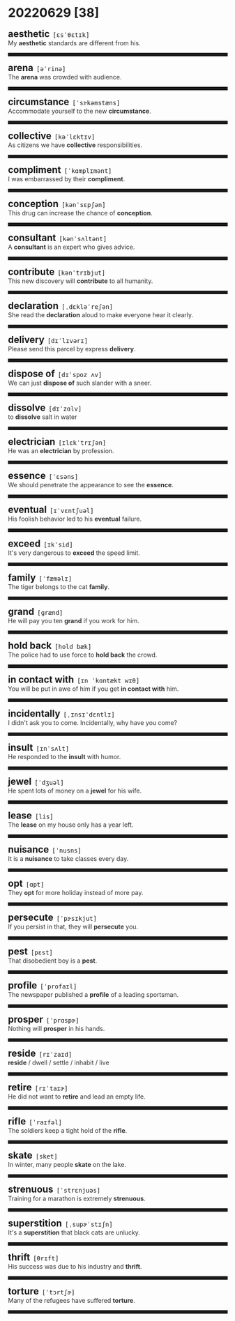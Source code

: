 <style>
/*不显示details的三角符号*/
details > summary::marker {
    display: none;
    content: none;
}
/*去掉外边框*/
details summary{
    outline:none;
    cursor:pointer;/*鼠标放上去之后变成手型*/
}
/*去掉前面默认的小黑三角*/
details summary::-webkit-details-marker{
    display:none; 
}
</style>
# 20220629 [38]  

<div style="display: flex;align-items: baseline;">
    <h2 style="margin-bottom: 0;margin-top: 0">aesthetic</h2>
    <p style="padding:0 .5em; margin: 0;font-family: monospace;">[ɛsˈθɛtɪk]</p>
    <p class="interpretation_13959" style="display:none ;padding:0 .5em; margin: 0; white-space: nowrap;overflow: hidden;text-overflow: ellipsis;">adj. 审美的；美学的</p>
</div>
<details class="details_13959">
    <summary style="color: #303030;">My <strong>aesthetic</strong> standards are different from his.</summary>
    我的审美标准与他的不相同。
</details>
<hr style="padding-bottom: 0.5em;" />


<div style="display: flex;align-items: baseline;">
    <h2 style="margin-bottom: 0;margin-top: 0">arena</h2>
    <p style="padding:0 .5em; margin: 0;font-family: monospace;">[əˈrinə]</p>
    <p class="interpretation_13959" style="display:none ;padding:0 .5em; margin: 0; white-space: nowrap;overflow: hidden;text-overflow: ellipsis;">n. 竞技场；舞台</p>
</div>
<details class="details_13959">
    <summary style="color: #303030;">The <strong>arena</strong> was crowded with audience.</summary>
    竞技场中挤满了观众。
</details>
<hr style="padding-bottom: 0.5em;" />


<div style="display: flex;align-items: baseline;">
    <h2 style="margin-bottom: 0;margin-top: 0">circumstance</h2>
    <p style="padding:0 .5em; margin: 0;font-family: monospace;">[ˈsɝkəmstæns]</p>
    <p class="interpretation_13959" style="display:none ;padding:0 .5em; margin: 0; white-space: nowrap;overflow: hidden;text-overflow: ellipsis;">n. 环境；情况</p>
</div>
<details class="details_13959">
    <summary style="color: #303030;">Accommodate yourself to the new <strong>circumstance</strong>.</summary>
    你应适应新环境。
</details>
<hr style="padding-bottom: 0.5em;" />


<div style="display: flex;align-items: baseline;">
    <h2 style="margin-bottom: 0;margin-top: 0">collective</h2>
    <p style="padding:0 .5em; margin: 0;font-family: monospace;">[kəˈlɛktɪv]</p>
    <p class="interpretation_13959" style="display:none ;padding:0 .5em; margin: 0; white-space: nowrap;overflow: hidden;text-overflow: ellipsis;">adj. 集体的；共同的
n. 集体</p>
</div>
<details class="details_13959">
    <summary style="color: #303030;">As citizens we have <strong>collective</strong> responsibilities.</summary>
    作为市民我们有共同的责任。
</details>
<hr style="padding-bottom: 0.5em;" />


<div style="display: flex;align-items: baseline;">
    <h2 style="margin-bottom: 0;margin-top: 0">compliment</h2>
    <p style="padding:0 .5em; margin: 0;font-family: monospace;">[ˈkɑmplɪmənt]</p>
    <p class="interpretation_13959" style="display:none ;padding:0 .5em; margin: 0; white-space: nowrap;overflow: hidden;text-overflow: ellipsis;">v. 称赞；恭维
n. 称赞；恭维</p>
</div>
<details class="details_13959">
    <summary style="color: #303030;">I was embarrassed by their <strong>compliment</strong>.</summary>
    他们的称赞使我感到尴尬。
</details>
<hr style="padding-bottom: 0.5em;" />


<div style="display: flex;align-items: baseline;">
    <h2 style="margin-bottom: 0;margin-top: 0">conception</h2>
    <p style="padding:0 .5em; margin: 0;font-family: monospace;">[kənˈsɛpʃən]</p>
    <p class="interpretation_13959" style="display:none ;padding:0 .5em; margin: 0; white-space: nowrap;overflow: hidden;text-overflow: ellipsis;">n. 构想；概念；观念；怀孕</p>
</div>
<details class="details_13959">
    <summary style="color: #303030;">This drug can increase the chance of <strong>conception</strong>.</summary>
    这种药物可以提高怀孕的机率。
</details>
<hr style="padding-bottom: 0.5em;" />


<div style="display: flex;align-items: baseline;">
    <h2 style="margin-bottom: 0;margin-top: 0">consultant</h2>
    <p style="padding:0 .5em; margin: 0;font-family: monospace;">[kənˈsʌltənt]</p>
    <p class="interpretation_13959" style="display:none ;padding:0 .5em; margin: 0; white-space: nowrap;overflow: hidden;text-overflow: ellipsis;">n. 顾问</p>
</div>
<details class="details_13959">
    <summary style="color: #303030;">A <strong>consultant</strong> is an expert who gives advice.</summary>
    顾问就是提供建议的专家。
</details>
<hr style="padding-bottom: 0.5em;" />


<div style="display: flex;align-items: baseline;">
    <h2 style="margin-bottom: 0;margin-top: 0">contribute</h2>
    <p style="padding:0 .5em; margin: 0;font-family: monospace;">[kənˈtrɪbjut]</p>
    <p class="interpretation_13959" style="display:none ;padding:0 .5em; margin: 0; white-space: nowrap;overflow: hidden;text-overflow: ellipsis;">v. 捐献；投稿；贡献；促成</p>
</div>
<details class="details_13959">
    <summary style="color: #303030;">This new discovery will <strong>contribute</strong> to all humanity.</summary>
    这个新发现将对全人类作出贡献。
</details>
<hr style="padding-bottom: 0.5em;" />


<div style="display: flex;align-items: baseline;">
    <h2 style="margin-bottom: 0;margin-top: 0">declaration</h2>
    <p style="padding:0 .5em; margin: 0;font-family: monospace;">[ˌdɛkləˈreʃən]</p>
    <p class="interpretation_13959" style="display:none ;padding:0 .5em; margin: 0; white-space: nowrap;overflow: hidden;text-overflow: ellipsis;">n. 宣言；宣告；声明</p>
</div>
<details class="details_13959">
    <summary style="color: #303030;">She read the <strong>declaration</strong> aloud to make everyone hear it clearly.</summary>
    为了使大家都能听得清楚，她将宣言高声读了一遍。
</details>
<hr style="padding-bottom: 0.5em;" />


<div style="display: flex;align-items: baseline;">
    <h2 style="margin-bottom: 0;margin-top: 0">delivery</h2>
    <p style="padding:0 .5em; margin: 0;font-family: monospace;">[dɪˈlɪvərɪ]</p>
    <p class="interpretation_13959" style="display:none ;padding:0 .5em; margin: 0; white-space: nowrap;overflow: hidden;text-overflow: ellipsis;">n. 传送；交付；分娩</p>
</div>
<details class="details_13959">
    <summary style="color: #303030;">Please send this parcel by express <strong>delivery</strong>.</summary>
    请用快递寄送这个包裹。
</details>
<hr style="padding-bottom: 0.5em;" />


<div style="display: flex;align-items: baseline;">
    <h2 style="margin-bottom: 0;margin-top: 0">dispose of</h2>
    <p style="padding:0 .5em; margin: 0;font-family: monospace;">[dɪˈspoz ʌv]</p>
    <p class="interpretation_13959" style="display:none ;padding:0 .5em; margin: 0; white-space: nowrap;overflow: hidden;text-overflow: ellipsis;">phrase. 处理好；处置掉；除掉</p>
</div>
<details class="details_13959">
    <summary style="color: #303030;">We can just <strong>dispose of</strong> such slander with a sneer.</summary>
    对这种诋毁我们只好一笑置之。
</details>
<hr style="padding-bottom: 0.5em;" />


<div style="display: flex;align-items: baseline;">
    <h2 style="margin-bottom: 0;margin-top: 0">dissolve</h2>
    <p style="padding:0 .5em; margin: 0;font-family: monospace;">[dɪˈzɑlv]</p>
    <p class="interpretation_13959" style="display:none ;padding:0 .5em; margin: 0; white-space: nowrap;overflow: hidden;text-overflow: ellipsis;">v. 溶解；解散；散去；失控</p>
</div>
<details class="details_13959">
    <summary style="color: #303030;">to <strong>dissolve</strong> salt in water</summary>
    使盐溶解于水中
</details>
<hr style="padding-bottom: 0.5em;" />


<div style="display: flex;align-items: baseline;">
    <h2 style="margin-bottom: 0;margin-top: 0">electrician</h2>
    <p style="padding:0 .5em; margin: 0;font-family: monospace;">[ɪlɛkˈtrɪʃən]</p>
    <p class="interpretation_13959" style="display:none ;padding:0 .5em; margin: 0; white-space: nowrap;overflow: hidden;text-overflow: ellipsis;">n. 电工；电气技师</p>
</div>
<details class="details_13959">
    <summary style="color: #303030;">He was an <strong>electrician</strong> by profession.</summary>
    他的职业是电工。
</details>
<hr style="padding-bottom: 0.5em;" />


<div style="display: flex;align-items: baseline;">
    <h2 style="margin-bottom: 0;margin-top: 0">essence</h2>
    <p style="padding:0 .5em; margin: 0;font-family: monospace;">[ˈɛsəns]</p>
    <p class="interpretation_13959" style="display:none ;padding:0 .5em; margin: 0; white-space: nowrap;overflow: hidden;text-overflow: ellipsis;">n. 本质；精髓；香精</p>
</div>
<details class="details_13959">
    <summary style="color: #303030;">We should penetrate the appearance to see the <strong>essence</strong>.</summary>
    我们要透过现象看本质。
</details>
<hr style="padding-bottom: 0.5em;" />


<div style="display: flex;align-items: baseline;">
    <h2 style="margin-bottom: 0;margin-top: 0">eventual</h2>
    <p style="padding:0 .5em; margin: 0;font-family: monospace;">[ɪˈvɛntʃuəl]</p>
    <p class="interpretation_13959" style="display:none ;padding:0 .5em; margin: 0; white-space: nowrap;overflow: hidden;text-overflow: ellipsis;">adj. 最后的；最终的</p>
</div>
<details class="details_13959">
    <summary style="color: #303030;">His foolish behavior led to his <strong>eventual</strong> failure.</summary>
    他的愚蠢行为导致了他最后的失败。
</details>
<hr style="padding-bottom: 0.5em;" />


<div style="display: flex;align-items: baseline;">
    <h2 style="margin-bottom: 0;margin-top: 0">exceed</h2>
    <p style="padding:0 .5em; margin: 0;font-family: monospace;">[ɪkˈsid]</p>
    <p class="interpretation_13959" style="display:none ;padding:0 .5em; margin: 0; white-space: nowrap;overflow: hidden;text-overflow: ellipsis;">v. 超过；超出</p>
</div>
<details class="details_13959">
    <summary style="color: #303030;">It's very dangerous to <strong>exceed</strong> the speed limit.</summary>
    超出限速是很危险的。
</details>
<hr style="padding-bottom: 0.5em;" />


<div style="display: flex;align-items: baseline;">
    <h2 style="margin-bottom: 0;margin-top: 0">family</h2>
    <p style="padding:0 .5em; margin: 0;font-family: monospace;">[ˈfæməlɪ]</p>
    <p class="interpretation_13959" style="display:none ;padding:0 .5em; margin: 0; white-space: nowrap;overflow: hidden;text-overflow: ellipsis;">n. 家庭；家族；（动、植物的）科；（语言的）族、系
adj. 家庭的；家族的</p>
</div>
<details class="details_13959">
    <summary style="color: #303030;">The tiger belongs to the cat <strong>family</strong>.</summary>
    老虎属于猫科动物。
</details>
<hr style="padding-bottom: 0.5em;" />


<div style="display: flex;align-items: baseline;">
    <h2 style="margin-bottom: 0;margin-top: 0">grand</h2>
    <p style="padding:0 .5em; margin: 0;font-family: monospace;">[ɡrænd]</p>
    <p class="interpretation_13959" style="display:none ;padding:0 .5em; margin: 0; white-space: nowrap;overflow: hidden;text-overflow: ellipsis;">adj. 壮丽的；堂皇的；痛快的；重大的；总的
n. 一千美元（或英镑）；大钢琴</p>
</div>
<details class="details_13959">
    <summary style="color: #303030;">He will pay you ten <strong>grand</strong> if you work for him.</summary>
    若你为他工作，他将支付你一万英镑。
</details>
<hr style="padding-bottom: 0.5em;" />


<div style="display: flex;align-items: baseline;">
    <h2 style="margin-bottom: 0;margin-top: 0">hold back</h2>
    <p style="padding:0 .5em; margin: 0;font-family: monospace;">[hold bæk]</p>
    <p class="interpretation_13959" style="display:none ;padding:0 .5em; margin: 0; white-space: nowrap;overflow: hidden;text-overflow: ellipsis;">phrase. 阻止；抑制；使退缩；隐瞒</p>
</div>
<details class="details_13959">
    <summary style="color: #303030;">The police had to use force to <strong>hold back</strong> the crowd.</summary>
    警察不得不用武力阻止人群。
</details>
<hr style="padding-bottom: 0.5em;" />


<div style="display: flex;align-items: baseline;">
    <h2 style="margin-bottom: 0;margin-top: 0">in contact with</h2>
    <p style="padding:0 .5em; margin: 0;font-family: monospace;">[ɪn ˈkɑntækt wɪθ]</p>
    <p class="interpretation_13959" style="display:none ;padding:0 .5em; margin: 0; white-space: nowrap;overflow: hidden;text-overflow: ellipsis;">phrase. 和…接触；与…联系</p>
</div>
<details class="details_13959">
    <summary style="color: #303030;">You will be put in awe of him if you get <strong>in contact with</strong> him.</summary>
    你跟他一接触就会对他产生敬畏。
</details>
<hr style="padding-bottom: 0.5em;" />


<div style="display: flex;align-items: baseline;">
    <h2 style="margin-bottom: 0;margin-top: 0">incidentally</h2>
    <p style="padding:0 .5em; margin: 0;font-family: monospace;">[ˌɪnsɪˈdɛntlɪ]</p>
    <p class="interpretation_13959" style="display:none ;padding:0 .5em; margin: 0; white-space: nowrap;overflow: hidden;text-overflow: ellipsis;">adv. 附带地；偶然地；顺便地</p>
</div>
<details class="details_13959">
    <summary style="color: #303030;">I didn't ask you to come. Incidentally, why have you come?</summary>
    我没有叫你来。顺便问一下，你为什么过来？
</details>
<hr style="padding-bottom: 0.5em;" />


<div style="display: flex;align-items: baseline;">
    <h2 style="margin-bottom: 0;margin-top: 0">insult</h2>
    <p style="padding:0 .5em; margin: 0;font-family: monospace;">[ɪnˈsʌlt]</p>
    <p class="interpretation_13959" style="display:none ;padding:0 .5em; margin: 0; white-space: nowrap;overflow: hidden;text-overflow: ellipsis;">v. 侮辱；辱骂
n. 侮辱；辱骂</p>
</div>
<details class="details_13959">
    <summary style="color: #303030;">He responded to the <strong>insult</strong> with humor.</summary>
    他以幽默回应侮辱。
</details>
<hr style="padding-bottom: 0.5em;" />


<div style="display: flex;align-items: baseline;">
    <h2 style="margin-bottom: 0;margin-top: 0">jewel</h2>
    <p style="padding:0 .5em; margin: 0;font-family: monospace;">[ˈdʒuəl]</p>
    <p class="interpretation_13959" style="display:none ;padding:0 .5em; margin: 0; white-space: nowrap;overflow: hidden;text-overflow: ellipsis;">n. 宝石；珠宝</p>
</div>
<details class="details_13959">
    <summary style="color: #303030;">He spent lots of money on a <strong>jewel</strong> for his wife.</summary>
    他花了大笔钱给他的太太买了一颗宝石。
</details>
<hr style="padding-bottom: 0.5em;" />


<div style="display: flex;align-items: baseline;">
    <h2 style="margin-bottom: 0;margin-top: 0">lease</h2>
    <p style="padding:0 .5em; margin: 0;font-family: monospace;">[lis]</p>
    <p class="interpretation_13959" style="display:none ;padding:0 .5em; margin: 0; white-space: nowrap;overflow: hidden;text-overflow: ellipsis;">n. 租契
v. 出租</p>
</div>
<details class="details_13959">
    <summary style="color: #303030;">The <strong>lease</strong> on my house only has a year left.</summary>
    我的房子的租约期限只有1年了。
</details>
<hr style="padding-bottom: 0.5em;" />


<div style="display: flex;align-items: baseline;">
    <h2 style="margin-bottom: 0;margin-top: 0">nuisance</h2>
    <p style="padding:0 .5em; margin: 0;font-family: monospace;">[ˈnusns]</p>
    <p class="interpretation_13959" style="display:none ;padding:0 .5em; margin: 0; white-space: nowrap;overflow: hidden;text-overflow: ellipsis;">n. 讨厌的人；讨厌的事</p>
</div>
<details class="details_13959">
    <summary style="color: #303030;">It is a <strong>nuisance</strong> to take classes every day.</summary>
    每天上课很讨厌。
</details>
<hr style="padding-bottom: 0.5em;" />


<div style="display: flex;align-items: baseline;">
    <h2 style="margin-bottom: 0;margin-top: 0">opt</h2>
    <p style="padding:0 .5em; margin: 0;font-family: monospace;">[ɑpt]</p>
    <p class="interpretation_13959" style="display:none ;padding:0 .5em; margin: 0; white-space: nowrap;overflow: hidden;text-overflow: ellipsis;">v. 选择；决定</p>
</div>
<details class="details_13959">
    <summary style="color: #303030;">They <strong>opt</strong> for more holiday instead of more pay.</summary>
    他们选择了延长假期而不是增加工资。
</details>
<hr style="padding-bottom: 0.5em;" />


<div style="display: flex;align-items: baseline;">
    <h2 style="margin-bottom: 0;margin-top: 0">persecute</h2>
    <p style="padding:0 .5em; margin: 0;font-family: monospace;">[ˈpɝsɪkjut]</p>
    <p class="interpretation_13959" style="display:none ;padding:0 .5em; margin: 0; white-space: nowrap;overflow: hidden;text-overflow: ellipsis;">v. 迫害；烦扰</p>
</div>
<details class="details_13959">
    <summary style="color: #303030;">If you persist in that, they will <strong>persecute</strong> you.</summary>
    如果你坚持这样的话，他们会迫害你的。
</details>
<hr style="padding-bottom: 0.5em;" />


<div style="display: flex;align-items: baseline;">
    <h2 style="margin-bottom: 0;margin-top: 0">pest</h2>
    <p style="padding:0 .5em; margin: 0;font-family: monospace;">[pɛst]</p>
    <p class="interpretation_13959" style="display:none ;padding:0 .5em; margin: 0; white-space: nowrap;overflow: hidden;text-overflow: ellipsis;">n. 害虫</p>
</div>
<details class="details_13959">
    <summary style="color: #303030;">That disobedient boy is a <strong>pest</strong>.</summary>
    那不听话的男孩令人讨厌。
</details>
<hr style="padding-bottom: 0.5em;" />


<div style="display: flex;align-items: baseline;">
    <h2 style="margin-bottom: 0;margin-top: 0">profile</h2>
    <p style="padding:0 .5em; margin: 0;font-family: monospace;">[ˈprofaɪl]</p>
    <p class="interpretation_13959" style="display:none ;padding:0 .5em; margin: 0; white-space: nowrap;overflow: hidden;text-overflow: ellipsis;">n. 侧面像；轮廓；简介</p>
</div>
<details class="details_13959">
    <summary style="color: #303030;">The newspaper published a <strong>profile</strong> of a leading sportsman.</summary>
    该报刊登了一篇关于一名优秀运动员的简介。
</details>
<hr style="padding-bottom: 0.5em;" />


<div style="display: flex;align-items: baseline;">
    <h2 style="margin-bottom: 0;margin-top: 0">prosper</h2>
    <p style="padding:0 .5em; margin: 0;font-family: monospace;">[ˈprɑspɚ]</p>
    <p class="interpretation_13959" style="display:none ;padding:0 .5em; margin: 0; white-space: nowrap;overflow: hidden;text-overflow: ellipsis;">v. 成功；繁荣</p>
</div>
<details class="details_13959">
    <summary style="color: #303030;">Nothing will <strong>prosper</strong> in his hands.</summary>
    在他手里什么事也办不成。
</details>
<hr style="padding-bottom: 0.5em;" />


<div style="display: flex;align-items: baseline;">
    <h2 style="margin-bottom: 0;margin-top: 0">reside</h2>
    <p style="padding:0 .5em; margin: 0;font-family: monospace;">[rɪˈzaɪd]</p>
    <p class="interpretation_13959" style="display:none ;padding:0 .5em; margin: 0; white-space: nowrap;overflow: hidden;text-overflow: ellipsis;">v. 居住；（性质）存在；属于</p>
</div>
<details class="details_13959">
    <summary style="color: #303030;"><strong>reside</strong> / dwell / settle / inhabit / live</summary>
    【考研高频词汇】居住
</details>
<hr style="padding-bottom: 0.5em;" />


<div style="display: flex;align-items: baseline;">
    <h2 style="margin-bottom: 0;margin-top: 0">retire</h2>
    <p style="padding:0 .5em; margin: 0;font-family: monospace;">[rɪˈtaɪɚ]</p>
    <p class="interpretation_13959" style="display:none ;padding:0 .5em; margin: 0; white-space: nowrap;overflow: hidden;text-overflow: ellipsis;">v. 退休；退役</p>
</div>
<details class="details_13959">
    <summary style="color: #303030;">He did not want to <strong>retire</strong> and lead an empty life.</summary>
    他不想退休过空虚的生活。
</details>
<hr style="padding-bottom: 0.5em;" />


<div style="display: flex;align-items: baseline;">
    <h2 style="margin-bottom: 0;margin-top: 0">rifle</h2>
    <p style="padding:0 .5em; margin: 0;font-family: monospace;">[ˈraɪfəl]</p>
    <p class="interpretation_13959" style="display:none ;padding:0 .5em; margin: 0; white-space: nowrap;overflow: hidden;text-overflow: ellipsis;">n. 步枪；来复枪
v. 快速搜寻</p>
</div>
<details class="details_13959">
    <summary style="color: #303030;">The soldiers keep a tight hold of the <strong>rifle</strong>.</summary>
    战士们紧握手中的步枪。
</details>
<hr style="padding-bottom: 0.5em;" />


<div style="display: flex;align-items: baseline;">
    <h2 style="margin-bottom: 0;margin-top: 0">skate</h2>
    <p style="padding:0 .5em; margin: 0;font-family: monospace;">[sket]</p>
    <p class="interpretation_13959" style="display:none ;padding:0 .5em; margin: 0; white-space: nowrap;overflow: hidden;text-overflow: ellipsis;">v. 溜冰
n. 旱冰鞋</p>
</div>
<details class="details_13959">
    <summary style="color: #303030;">In winter, many people <strong>skate</strong> on the lake.</summary>
    冬天时，许多人在湖上溜冰。
</details>
<hr style="padding-bottom: 0.5em;" />


<div style="display: flex;align-items: baseline;">
    <h2 style="margin-bottom: 0;margin-top: 0">strenuous</h2>
    <p style="padding:0 .5em; margin: 0;font-family: monospace;">[ˈstrɛnjuəs]</p>
    <p class="interpretation_13959" style="display:none ;padding:0 .5em; margin: 0; white-space: nowrap;overflow: hidden;text-overflow: ellipsis;">adj. 费力的；繁重的；艰苦的；发奋的</p>
</div>
<details class="details_13959">
    <summary style="color: #303030;">Training for a marathon is extremely <strong>strenuous</strong>.</summary>
    为马拉松进行训练是非常艰苦的。
</details>
<hr style="padding-bottom: 0.5em;" />


<div style="display: flex;align-items: baseline;">
    <h2 style="margin-bottom: 0;margin-top: 0">superstition</h2>
    <p style="padding:0 .5em; margin: 0;font-family: monospace;">[ˌsupɚˈstɪʃn]</p>
    <p class="interpretation_13959" style="display:none ;padding:0 .5em; margin: 0; white-space: nowrap;overflow: hidden;text-overflow: ellipsis;">n. 迷信；迷信观念（或思想）</p>
</div>
<details class="details_13959">
    <summary style="color: #303030;">It's a <strong>superstition</strong> that black cats are unlucky.</summary>
    认为黑猫不吉利是一种迷信思想。
</details>
<hr style="padding-bottom: 0.5em;" />


<div style="display: flex;align-items: baseline;">
    <h2 style="margin-bottom: 0;margin-top: 0">thrift</h2>
    <p style="padding:0 .5em; margin: 0;font-family: monospace;">[θrɪft]</p>
    <p class="interpretation_13959" style="display:none ;padding:0 .5em; margin: 0; white-space: nowrap;overflow: hidden;text-overflow: ellipsis;">n. 节俭；节约</p>
</div>
<details class="details_13959">
    <summary style="color: #303030;">His success was due to his industry and <strong>thrift</strong>.</summary>
    他的成功在于他的勤奋与俭朴。
</details>
<hr style="padding-bottom: 0.5em;" />


<div style="display: flex;align-items: baseline;">
    <h2 style="margin-bottom: 0;margin-top: 0">torture</h2>
    <p style="padding:0 .5em; margin: 0;font-family: monospace;">[ˈtɔrtʃɚ]</p>
    <p class="interpretation_13959" style="display:none ;padding:0 .5em; margin: 0; white-space: nowrap;overflow: hidden;text-overflow: ellipsis;">n. 酷刑；拷打
v. 拷打；折磨</p>
</div>
<details class="details_13959">
    <summary style="color: #303030;">Many of the refugees have suffered <strong>torture</strong>.</summary>
    许多难民都遭受过拷打。
</details>
<hr style="padding-bottom: 0.5em;" />

<script>
const details = document.querySelectorAll('.details_13959');
const translates = document.querySelectorAll('.interpretation_13959');

details.forEach((item, index) => item.addEventListener('toggle', () => {
    if (item.open) {
        translates[index].style.display = 'block';
    } else translates[index].style.display = 'none';
}));
</script>
